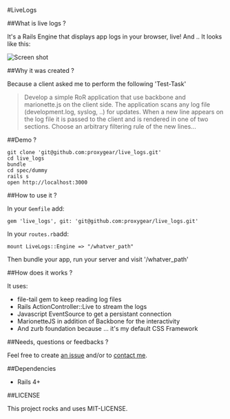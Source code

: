 #LiveLogs

##What is live logs ?

It's a Rails Engine that displays app logs in your browser, live!
And .. It looks like this:

![Screen shot](https://raw.github.com/proxygear/live_logs/master/docs/screen_shot.jpg)

##Why it was created ?

Because a client asked me to perform the following 'Test-Task'
> Develop a simple RoR application that use backbone and marionette.js on the client side. The application scans any log file (development.log, syslog, ..) for updates. When a new line appears on the log file it is passed to the client and is rendered in one of two sections. Choose an arbitrary filtering rule of the new lines...

##Demo ?

    git clone 'git@github.com:proxygear/live_logs.git'
    cd live_logs
    bundle
    cd spec/dummy
    rails s
    open http://localhost:3000

##How to use it ?

In your `Gemfile` add:

    gem 'live_logs', git: 'git@github.com:proxygear/live_logs.git'

In your `routes.rb`add:

    mount LiveLogs::Engine => "/whatver_path"

Then bundle your app, run your server and visit '/whatver_path'

##How does it works ?

It uses:

* file-tail gem to keep reading log files
* Rails ActionController::Live to stream the logs
* Javascript EventSource to get a persistant connection
* MarionetteJS in addition of Backbone for the interactivity
* And zurb foundation because ... it's my default CSS Framework

##Needs, questions or feedbacks ?

Feel free to create [an issue](https://github.com/proxygear/live_logs/issues) and/or to [contact me](mailto:benoit@proxygear.com).

##Dependencies

* Rails 4+

##LICENSE

This project rocks and uses MIT-LICENSE.